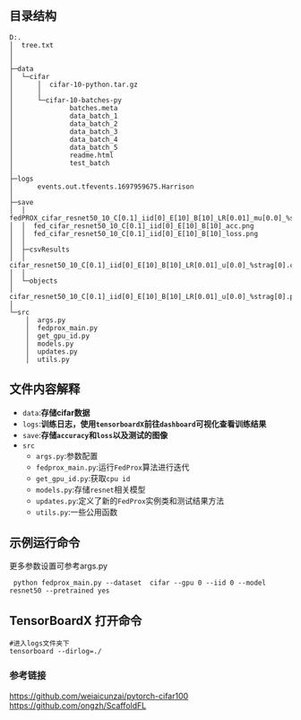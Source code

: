 ## 目录结构
```angular2html
D:.
│  tree.txt
│  
│          
├─data
│  └─cifar
│      │  cifar-10-python.tar.gz
│      │  
│      └─cifar-10-batches-py
│              batches.meta
│              data_batch_1
│              data_batch_2
│              data_batch_3
│              data_batch_4
│              data_batch_5
│              readme.html
│              test_batch
│              
├─logs
│      events.out.tfevents.1697959675.Harrison
│      
├─save
│  │  fedPROX_cifar_resnet50_10_C[0.1]_iid[0]_E[10]_B[10]_LR[0.01]_mu[0.0]_%strag[0]_test_acc.png
│  │  fed_cifar_resnet50_10_C[0.1]_iid[0]_E[10]_B[10]_acc.png
│  │  fed_cifar_resnet50_10_C[0.1]_iid[0]_E[10]_B[10]_loss.png
│  │  
│  ├─csvResults
│  │      cifar_resnet50_10_C[0.1]_iid[0]_E[10]_B[10]_LR[0.01]_u[0.0]_%strag[0].csv
│  │      
│  └─objects
│          cifar_resnet50_10_C[0.1]_iid[0]_E[10]_B[10]_LR[0.01]_u[0.0]_%strag[0].pkl
│          
└─src
    │  args.py
    │  fedprox_main.py
    │  get_gpu_id.py
    │  models.py
    │  updates.py
    │  utils.py
```

## 文件内容解释

* `data`:**存储cifar数据**
* `logs`:**训练日志，使用`tensorboardX`前往`dashboard`可视化查看训练结果**
* `save`:**存储`accuracy`和`loss`以及测试的图像**
* `src`
  * `args.py`:参数配置
  * `fedprox_main.py`:运行`FedProx`算法进行迭代
  * `get_gpu_id.py`:获取`cpu id`
  * `models.py`:存储`resnet`相关模型
  * `updates.py`:定义了新的`FedProx`实例类和测试结果方法
  * `utils.py`:一些公用函数

## 示例运行命令 

更多参数设置可参考args.py
```angular2html
 python fedprox_main.py --dataset  cifar --gpu 0 --iid 0 --model resnet50 --pretrained yes
```

## TensorBoardX 打开命令
```angular2html
#进入logs文件夹下
tensorboard --dirlog=./
```


### 参考链接
https://github.com/weiaicunzai/pytorch-cifar100
https://github.com/ongzh/ScaffoldFL
